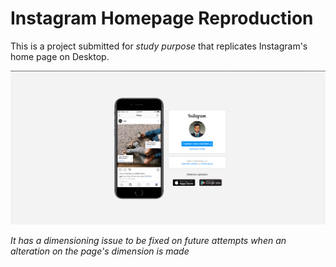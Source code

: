 # **Instagram Homepage Reproduction**

This is a project submitted for *study purpose* that replicates Instagram's home page on Desktop.

![alt text](https://github.com/rafael-lobo/instagram_homepage/blob/master/previeww.png)

*It has a dimensioning issue to be fixed on future attempts when an alteration on the page's dimension is made*
